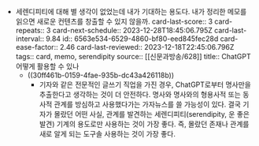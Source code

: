 - 세렌디피티에 대해 별 생각이 없었는데 내가 기대하는 용도다. 내가 정리한 메모를 읽으면 새로운 컨텐츠를 창출할 수 있지 않을까.
  card-last-score:: 3
  card-repeats:: 3
  card-next-schedule:: 2023-12-28T18:45:06.795Z
  card-last-interval:: 9.84
  id:: 6563e534-6529-4860-bf80-eed845fec28d
  card-ease-factor:: 2.46
  card-last-reviewed:: 2023-12-18T22:45:06.796Z
  tags:: card, memo, serendipity
  source:: [[신문과방송/628]]
  title:: ChatGPT 어떻게 활용할 수 있나
  * ((30ff461b-0159-4fae-935b-dc43a426118b))
	- 기자와 같은 전문적인 글쓰기 직업을 가진 경우, ChatGPT로부터 명사만을 추출한다고 생각하는 것이 더 안전하다. 명사와 명사와의 형용사적 또는 동사적 관계를 방심하고 사용했다가는 가자뉴스를 쓸 가능성이 있다. 결국 기자가 몰랐던 어떤 사실, 관계를 발견하는 세렌디피티(serendipity, 운 좋은 발견) 기계의 용도로만 사용하는 것이 가장 좋다. 즉, 몰랐던 존재나 관계를 새로 알게 되는 도구솔 사용하는 것이 가장 좋다.